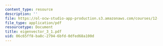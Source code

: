 ```yaml
---
content_type: resource
description: ''
file: https://ol-ocw-studio-app-production.s3.amazonaws.com/courses/12-864-inference-from-data-and-models-spring-2005/06c65ff8ba8c27946bfd0dfed68a100d_eigenvector_3_1.pdf
file_type: application/pdf
resourcetype: Document
title: eigenvector_3_1.pdf
uid: 06c65ff8-ba8c-2794-6bfd-0dfed68a100d
---
```

